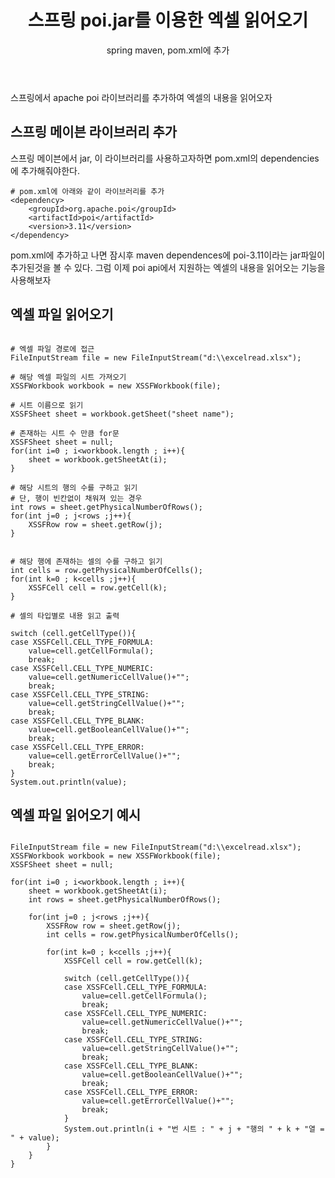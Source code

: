 ﻿---
layout: post
published: true
title: 스프링 poi.jar를 이용한 엑셀 읽어오기
subtitle: spring maven, pom.xml에 추가
tags: [spring,maven,poi,jar,excel]
---

스프링에서 apache poi 라이브러리를 추가하여 엑셀의 내용을 읽어오자

## 스프링 메이븐 라이브러리 추가

스프링 메이븐에서 jar, 이 라이브러리를 사용하고자하면 pom.xml의 dependencies에 추가해줘야한다.

```script
# pom.xml에 아래와 같이 라이브러리를 추가
<dependency>
	<groupId>org.apache.poi</groupId>
	<artifactId>poi</artifactId>
	<version>3.11</version>
</dependency>

```

pom.xml에 추가하고 나면 잠시후 maven dependences에 poi-3.11이라는 jar파일이 추가된것을 볼 수 있다.
그럼 이제 poi api에서 지원하는 엑셀의 내용을 읽어오는 기능을 사용해보자


## 엑셀 파일 읽어오기

```script

# 엑셀 파일 경로에 접근
FileInputStream file = new FileInputStream("d:\\excelread.xlsx");

# 해당 엑셀 파일의 시트 가져오기
XSSFWorkbook workbook = new XSSFWorkbook(file);

# 시트 이름으로 읽기
XSSFSheet sheet = workbook.getSheet("sheet name");

# 존재하는 시트 수 만큼 for문
XSSFSheet sheet = null;
for(int i=0 ; i<workbook.length ; i++){
	sheet = workbook.getSheetAt(i);
}

# 해당 시트의 행의 수를 구하고 읽기
# 단, 행이 빈칸없이 채워져 있는 경우
int rows = sheet.getPhysicalNumberOfRows();
for(int j=0 ; j<rows ;j++){
	XSSFRow row = sheet.getRow(j);
}


# 해당 행에 존재하는 셀의 수를 구하고 읽기
int cells = row.getPhysicalNumberOfCells();
for(int k=0 ; k<cells ;j++){
	XSSFCell cell = row.getCell(k);
}

# 셀의 타입별로 내용 읽고 출력

switch (cell.getCellType()){
case XSSFCell.CELL_TYPE_FORMULA:
	value=cell.getCellFormula();
	break;
case XSSFCell.CELL_TYPE_NUMERIC:
	value=cell.getNumericCellValue()+"";
	break;
case XSSFCell.CELL_TYPE_STRING:
	value=cell.getStringCellValue()+"";
	break;
case XSSFCell.CELL_TYPE_BLANK:
	value=cell.getBooleanCellValue()+"";
	break;
case XSSFCell.CELL_TYPE_ERROR:
	value=cell.getErrorCellValue()+"";
	break;
}
System.out.println(value);

```

## 엑셀 파일 읽어오기 예시

```script

FileInputStream file = new FileInputStream("d:\\excelread.xlsx");
XSSFWorkbook workbook = new XSSFWorkbook(file);
XSSFSheet sheet = null;

for(int i=0 ; i<workbook.length ; i++){
	sheet = workbook.getSheetAt(i);
	int rows = sheet.getPhysicalNumberOfRows();

	for(int j=0 ; j<rows ;j++){
		XSSFRow row = sheet.getRow(j);
		int cells = row.getPhysicalNumberOfCells();

		for(int k=0 ; k<cells ;j++){
			XSSFCell cell = row.getCell(k);

			switch (cell.getCellType()){
			case XSSFCell.CELL_TYPE_FORMULA:
				value=cell.getCellFormula();
				break;
			case XSSFCell.CELL_TYPE_NUMERIC:
				value=cell.getNumericCellValue()+"";
				break;
			case XSSFCell.CELL_TYPE_STRING:
				value=cell.getStringCellValue()+"";
				break;
			case XSSFCell.CELL_TYPE_BLANK:
				value=cell.getBooleanCellValue()+"";
				break;
			case XSSFCell.CELL_TYPE_ERROR:
				value=cell.getErrorCellValue()+"";
				break;
			}
			System.out.println(i + "번 시트 : " + j + "행의 " + k + "열 = " + value);
		}
	}
}

```
